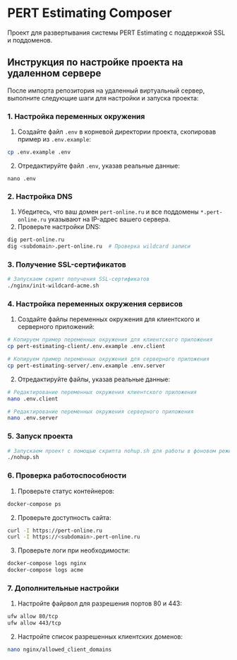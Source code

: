 # PERT Estimating Composer

Проект для развертывания системы PERT Estimating с поддержкой SSL и поддоменов.

## Инструкция по настройке проекта на удаленном сервере

После импорта репозитория на удаленный виртуальный сервер, выполните следующие шаги для настройки и запуска проекта:

### 1. Настройка переменных окружения

1. Создайте файл `.env` в корневой директории проекта, скопировав пример из `.env.example`:

```bash
cp .env.example .env
```

2. Отредактируйте файл `.env`, указав реальные данные:
```
nano .env
```

### 2. Настройка DNS

1. Убедитесь, что ваш домен `pert-online.ru` и все поддомены `*.pert-online.ru` указывают на IP-адрес вашего сервера.
2. Проверьте настройки DNS:
```bash
dig pert-online.ru
dig <subdomain>.pert-online.ru  # Проверка wildcard записи
```

### 3. Получение SSL-сертификатов

```bash
# Запускаем скрипт получения SSL-сертификатов
./nginx/init-wildcard-acme.sh
```

### 4. Настройка переменных окружения сервисов

1. Создайте файлы переменных окружения для клиентского и серверного приложений:

```bash
# Копируем пример переменных окружения для клиентского приложения
cp pert-estimating-client/.env.example .env.client

# Копируем пример переменных окружения для серверного приложения
cp pert-estimating-server/.env.example .env.server
```

2. Отредактируйте файлы, указав реальные данные:
```bash
# Редактирование переменных окружения клиентского приложения
nano .env.client

# Редактирование переменных окружения серверного приложения
nano .env.server
```

### 5. Запуск проекта

```bash
# Запускаем проект с помощью скрипта nohup.sh для работы в фоновом режиме
./nohup.sh
```

### 6. Проверка работоспособности

1. Проверьте статус контейнеров:
```bash
docker-compose ps
```

2. Проверьте доступность сайта:
```bash
curl -I https://pert-online.ru
curl -I https://<subdomain>.pert-online.ru
```

3. Проверьте логи при необходимости:
```bash
docker-compose logs nginx
docker-compose logs acme
```

### 7. Дополнительные настройки

1. Настройте файрвол для разрешения портов 80 и 443:
```bash
ufw allow 80/tcp
ufw allow 443/tcp
```

2. Настройте список разрешенных клиентских доменов:
```bash
nano nginx/allowed_client_domains
```
